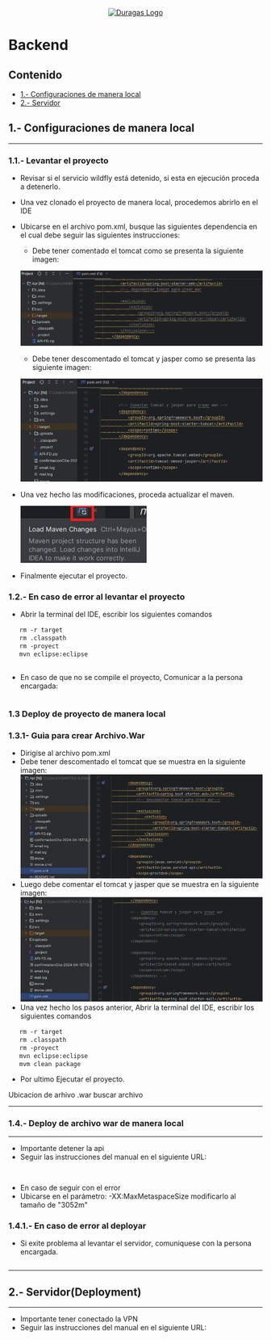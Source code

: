 <p align="center"><a href="#" target="_blank"><img src="https://duragaspromo.com/img/logo.png" width="400" alt="Duragas Logo"></a></p>

 
# Backend
## Contenido
- [1.- Configuraciones de manera local](#1--configuraciones-de-manera-local)
- [2.- Servidor](#2--servidordeployment)


## 1.- Configuraciones de manera local
---
### 1.1.- Levantar el proyecto
- Revisar si el servicio wildfly está detenido, si esta en ejecución proceda a detenerlo.
- Una vez clonado el proyecto de manera local, procedemos abrirlo en el IDE 
- Ubicarse en el archivo pom.xml, busque las siguientes dependencia en el cual debe seguir las siguientes instrucciones:
   
   * Debe tener comentado el tomcat como se presenta la siguiente imagen:

   ![alt text](./src/img/tomcat.png)

   * Debe tener descomentado el tomcat y jasper como se presenta las siguiente imagen:

   ![alt text](./src/img/tomcat_jasper.png)


- Una vez hecho las modificaciones, proceda actualizar el maven.

   ![alt text](./src/img/maven.png)

- Finalmente ejecutar el proyecto.


### 1.2.- En caso de error al levantar el proyecto

- Abrir la terminal del IDE, escribir los siguientes comandos
```
   rm -r target
   rm .classpath
   rm -proyect
   mvn eclipse:eclipse
   
```
- En caso de que no se compile el proyecto, Comunicar a la persona encargada: 
```
```
### 1.3 Deploy de proyecto de manera local

### 1.3.1- Guia para crear Archivo.War
 - Dirigise al archivo pom.xml
 - Debe tener descomentado el tomcat que se muestra en la siguiente imagen:
![alt text](./src/img/pom.png)
- Luego debe comentar el tomcat y jasper que se muestra en la siguiente imagen:
![alt text](./src/img/pom.xml.png)
- Una vez hecho los pasos anterior, Abrir la terminal del IDE, escribir los siguientes comandos
```
   rm -r target
   rm .classpath
   rm -proyect
   mvn eclipse:eclipse
   mvm clean package
```
- Por ultimo Ejecutar el proyecto.



Ubicacion de arhivo .war
 buscar archivo

---
### 1.4.- Deploy de archivo war de manera local
---
- Importante detener la api
- Seguir las instrucciones del manual en el siguiente URL:

```
 
``` 
- En caso de seguir con el error 
- Ubicarse en el parámetro: -XX:MaxMetaspaceSize modificarlo al tamaño de "3052m"

### 1.4.1.- En caso de error al deployar

 - Si exite problema al levantar el servidor, comuniquese con la persona encargada.
 ```
 
```


---
## 2.- Servidor(Deployment)
---
- Importante tener conectado la VPN
- Seguir las instrucciones del manual en el siguiente URL:
```
 
```
